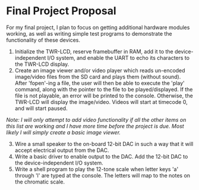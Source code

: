 # Final Project Proposal

For my final project, I plan to focus on getting additional hardware modules working, as well as writing simple test programs to demonstrate the functionality of these devices.

1. Initialize the TWR-LCD, reserve framebuffer in RAM, add it to the device-independent I/O system, and enable the UART to echo its characters to the TWR-LCD display.
2. Create an image viewer and/or video player which reads un-encoded image/video files from the SD card and plays them (without sound). After 'fopen'-ing a file, the user will then be able to execute the 'play' command, along with the pointer to the file to be played/displayed. If the file is not playable, an error will be printed to the console. Otherwise, the TWR-LCD will display the image/video. Videos will start at timecode 0, and will start paused. 

*Note: I will only attempt to add video functionality if all the other items on this list are working and I have more time before the project is due. Most likely I will simply create a basic image viewer.*

3. Wire a small speaker to the on-board 12-bit DAC in such a way that it will accept electrical output from the DAC. 
4. Write a basic driver to enable output to the DAC. Add the 12-bit DAC to the device-independent I/O system.
5. Write a shell program to play the 12-tone scale when letter keys 'a' through 'l' are typed at the console. The letters will map to the notes on the chromatic scale. 